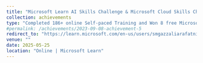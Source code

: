 ```yaml
---
title: "Microsoft Learn AI Skills Challenge & Microsoft Cloud Skills Challenge, Participant"
collection: achievements
type: "Completed 186+ online Self‑paced Training and Won 8 free Microsoft certification exam. Modules: 886 , Training Time: 700 Hours and Passed Azure DP203 | DP100 | DP700 | AI102 | AI900"
#permalink: /achievements/2023-09-08-achievement-5
redirect_to: "https://learn.microsoft.com/en-us/users/smgazzaliarafatnishan-4645/transcript/d5y6ghp168eyero"
venue: ""
date: 2025-05-25
location: "Online | Microsoft Learn"
---
```

